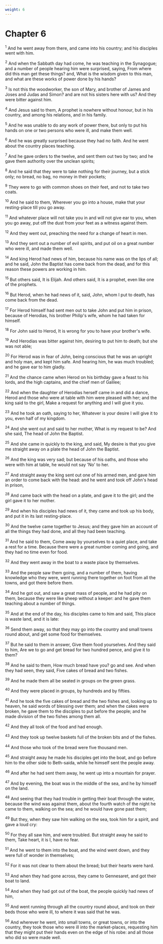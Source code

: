 ```yaml
---
weight: 6
---
```


# Chapter 6

<sup>1</sup> And he went away from there, and came into his country; and his disciples went with him. 

<sup>2</sup> And when the Sabbath day had come, he was teaching in the Synagogue; and a number of people hearing him were surprised, saying, From where did this man get these things? and, What is the wisdom given to this man, and what are these works of power done by his hands? 

<sup>3</sup> Is not this the woodworker, the son of Mary, and brother of James and Joses and Judas and Simon? and are not his sisters here with us? And they were bitter against him. 

<sup>4</sup> And Jesus said to them, A prophet is nowhere without honour, but in his country, and among his relations, and in his family. 

<sup>5</sup> And he was unable to do any work of power there, but only to put his hands on one or two persons who were ill, and make them well. 

<sup>6</sup> And he was greatly surprised because they had no faith. And he went about the country places teaching. 

<sup>7</sup> And he gave orders to the twelve, and sent them out two by two; and he gave them authority over the unclean spirits; 

<sup>8</sup> And he said that they were to take nothing for their journey, but a stick only; no bread, no bag, no money in their pockets; 

<sup>9</sup> They were to go with common shoes on their feet, and not to take two coats. 

<sup>10</sup> And he said to them, Wherever you go into a house, make that your resting-place till you go away. 

<sup>11</sup> And whatever place will not take you in and will not give ear to you, when you go away, put off the dust from your feet as a witness against them. 

<sup>12</sup> And they went out, preaching the need for a change of heart in men. 

<sup>13</sup> And they sent out a number of evil spirits, and put oil on a great number who were ill, and made them well. 

<sup>14</sup> And king Herod had news of him, because his name was on the lips of all; and he said, John the Baptist has come back from the dead, and for this reason these powers are working in him. 

<sup>15</sup> But others said, It is Elijah. And others said, It is a prophet, even like one of the prophets. 

<sup>16</sup> But Herod, when he had news of it, said, John, whom I put to death, has come back from the dead. 

<sup>17</sup> For Herod himself had sent men out to take John and put him in prison, because of Herodias, his brother Philip's wife, whom he had taken for himself. 

<sup>18</sup> For John said to Herod, It is wrong for you to have your brother's wife. 

<sup>19</sup> And Herodias was bitter against him, desiring to put him to death; but she was not able; 

<sup>20</sup> For Herod was in fear of John, being conscious that he was an upright and holy man, and kept him safe. And hearing him, he was much troubled; and he gave ear to him gladly. 

<sup>21</sup> And the chance came when Herod on his birthday gave a feast to his lords, and the high captains, and the chief men of Galilee; 

<sup>22</sup> And when the daughter of Herodias herself came in and did a dance, Herod and those who were at table with him were pleased with her; and the king said to the girl, Make a request for anything and I will give it you. 

<sup>23</sup> And he took an oath, saying to her, Whatever is your desire I will give it to you, even half of my kingdom. 

<sup>24</sup> And she went out and said to her mother, What is my request to be? And she said, The head of John the Baptist. 

<sup>25</sup> And she came in quickly to the king, and said, My desire is that you give me straight away on a plate the head of John the Baptist. 

<sup>26</sup> And the king was very sad; but because of his oaths, and those who were with him at table, he would not say 'No' to her. 

<sup>27</sup> And straight away the king sent out one of his armed men, and gave him an order to come back with the head: and he went and took off John's head in prison, 

<sup>28</sup> And came back with the head on a plate, and gave it to the girl; and the girl gave it to her mother. 

<sup>29</sup> And when his disciples had news of it, they came and took up his body, and put it in its last resting-place. 

<sup>30</sup> And the twelve came together to Jesus; and they gave him an account of all the things they had done, and all they had been teaching. 

<sup>31</sup> And he said to them, Come away by yourselves to a quiet place, and take a rest for a time. Because there were a great number coming and going, and they had no time even for food. 

<sup>32</sup> And they went away in the boat to a waste place by themselves. 

<sup>33</sup> And the people saw them going, and a number of them, having knowledge who they were, went running there together on foot from all the towns, and got there before them. 

<sup>34</sup> And he got out, and saw a great mass of people, and he had pity on them, because they were like sheep without a keeper: and he gave them teaching about a number of things. 

<sup>35</sup> And at the end of the day, his disciples came to him and said, This place is waste land, and it is late: 

<sup>36</sup> Send them away, so that they may go into the country and small towns round about, and get some food for themselves. 

<sup>37</sup> But he said to them in answer, Give them food yourselves. And they said to him, Are we to go and get bread for two hundred pence, and give it to them? 

<sup>38</sup> And he said to them, How much bread have you? go and see. And when they had seen, they said, Five cakes of bread and two fishes. 

<sup>39</sup> And he made them all be seated in groups on the green grass. 

<sup>40</sup> And they were placed in groups, by hundreds and by fifties. 

<sup>41</sup> And he took the five cakes of bread and the two fishes and, looking up to heaven, he said words of blessing over them; and when the cakes were broken, he gave them to the disciples to put before the people; and he made division of the two fishes among them all. 

<sup>42</sup> And they all took of the food and had enough. 

<sup>43</sup> And they took up twelve baskets full of the broken bits and of the fishes. 

<sup>44</sup> And those who took of the bread were five thousand men. 

<sup>45</sup> And straight away he made his disciples get into the boat, and go before him to the other side to Beth-saida, while he himself sent the people away. 

<sup>46</sup> And after he had sent them away, he went up into a mountain for prayer. 

<sup>47</sup> And by evening, the boat was in the middle of the sea, and he by himself on the land. 

<sup>48</sup> And seeing that they had trouble in getting their boat through the water, because the wind was against them, about the fourth watch of the night he came to them, walking on the sea; and he would have gone past them; 

<sup>49</sup> But they, when they saw him walking on the sea, took him for a spirit, and gave a loud cry: 

<sup>50</sup> For they all saw him, and were troubled. But straight away he said to them, Take heart, it is I, have no fear. 

<sup>51</sup> And he went to them into the boat, and the wind went down, and they were full of wonder in themselves; 

<sup>52</sup> For it was not clear to them about the bread; but their hearts were hard. 

<sup>53</sup> And when they had gone across, they came to Gennesaret, and got their boat to land. 

<sup>54</sup> And when they had got out of the boat, the people quickly had news of him, 

<sup>55</sup> And went running through all the country round about, and took on their beds those who were ill, to where it was said that he was. 

<sup>56</sup> And wherever he went, into small towns, or great towns, or into the country, they took those who were ill into the market-places, requesting him that they might put their hands even on the edge of his robe: and all those who did so were made well. 


